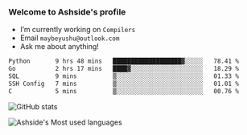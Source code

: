 ### Welcome to Ashside's profile

- I’m currently working on `Compilers`
- Email `maybeyushu@outlook.com`
- Ask me about anything!

<!--START_SECTION:waka-->

```txt
Python       9 hrs 48 mins   ███████████████████▓░░░░░   78.41 %
Go           2 hrs 17 mins   ████▓░░░░░░░░░░░░░░░░░░░░   18.29 %
SQL          9 mins          ▒░░░░░░░░░░░░░░░░░░░░░░░░   01.33 %
SSH Config   7 mins          ▒░░░░░░░░░░░░░░░░░░░░░░░░   01.01 %
C            5 mins          ▒░░░░░░░░░░░░░░░░░░░░░░░░   00.76 %
```

<!--END_SECTION:waka-->

![GitHub stats](https://github-readme-stats.vercel.app/api?username=Ashside)

![Ashside's Most used languages](https://github-readme-stats.vercel.app/api/top-langs/?username=Ashside&layout=compact&hide_border=true&langs_count=10)


